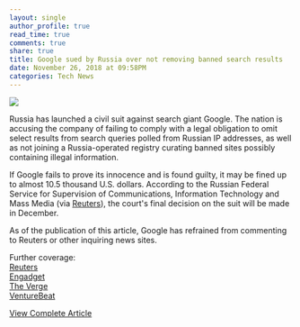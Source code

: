 ```yaml
---
layout: single
author_profile: true
read_time: true
comments: true
share: true
title: Google sued by Russia over not removing banned search results
date: November 26, 2018 at 09:58PM
categories: Tech News
---
```

<img class="align-center" src="%20http://ifttt.com/images/no_image_card.png">
<p><p>Russia has launched a civil suit against search giant Google. The nation is accusing the company of failing to comply with a legal obligation to omit select results from search queries polled from Russian IP addresses, as well as not joining a Russia-operated registry curating banned sites possibly containing illegal information.</p>
<p>If Google fails to prove its innocence and is found guilty, it may be fined up to almost 10.5 thousand U.S. dollars. According to the Russian Federal Service for Supervision of Communications, Information Technology and Mass Media (via <a href="https://www.reuters.com/article/us-russia-alphabet-lawsuit/russia-opens-civil-case-against-google-watchdog-idUSKCN1NV1L6" rel="nofollow">Reuters</a>), the court's final decision on the suit will be made in December.</p>
<p>As of the publication of this article, Google has refrained from commenting to Reuters or other inquiring news sites.</p>
<p>Further coverage:<br />
<a href="https://www.reuters.com/article/us-russia-alphabet-lawsuit/russia-opens-civil-case-against-google-watchdog-idUSKCN1NV1L6" rel="nofollow">Reuters</a><br />
<a href="https://www.engadget.com/2018/11/26/russia-fine-google-banned-websites/" rel="nofollow">Engadget</a><br />
<a href="https://www.theverge.com/2018/11/26/18112528/russia-google-civil-case-search-results" rel="nofollow">The Verge</a><br />
<a href="https://venturebeat.com/2018/11/26/russia-launches-civil-case-against-google-over-non-removal-of-search-results/" rel="nofollow">VentureBeat</a></p>
</p>
<a class="btn btn--info" href="https://alternativeto.net/news/2018/11/google-sued-by-russia-over-not-removing-banned-search-results">View Complete Article</a>